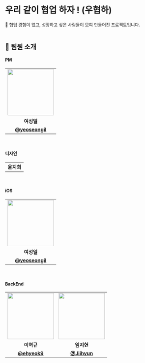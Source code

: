# 우리 같이 협업 하자 ! (우협하)
💪 협업 경험이 없고, 성장하고 싶은 사람들이 모여 만들어진 프로젝트입니다.<br>
<br>

## 👋 팀원 소개

#### PM
<table>
  <tr>
    <td align="center"><a href="https://github.com/yeoseongil"><img src="https://avatars.githubusercontent.com/yeoseongil" width="150px;" alt="">
  </tr>
  <tr>
    <td align="center"><strong>여성일</strong></td>
  </tr>
  <tr>
    <td align="center"><a href="https://github.com/yeoseongil"><b>@yeoseongil</b></td>
  </tr>
</table>

<br/>

#### 디자인
<table>
  <tr>
    <td align="center"><strong>윤지희</strong></td>
  </tr>
</table>

<br/>

#### iOS
<table>
  <tr>
    <td align="center"><a href="https://github.com/yeoseongil"><img src="https://avatars.githubusercontent.com/yeoseongil" width="150px;" alt="">
  </tr>
  <tr>
    <td align="center"><strong>여성일</strong></td>
  </tr>
  <tr>
    <td align="center"><a href="https://github.com/yeoseongil"><b>@yeoseongil</b></td>
  </tr>
</table>

<br/>


#### BackEnd
<table>
  <tr>
    <td align="center"><a href="https://github.com/ehyeok9"><img src="https://avatars.githubusercontent.com/ehyeok9" width="150px;" alt="">
    <td align="center"><a href="https://github.com/Jiihyun"><img src="https://avatars.githubusercontent.com/Jiihyun" width="150px;" alt="">
  </tr>
  <tr>
    <td align="center"><strong>이혁규</strong></td>
    <td align="center"><strong>임지현</strong></td>
  </tr>
    <tr>
    <td align="center"><a href="https://github.com/ehyeok9"><b>@ehyeok9</b></td>
    <td align="center"><a href="https://github.com/Jiihyun"><b>@Jiihyun</b></td>
  </tr>
</table>

<br/>
